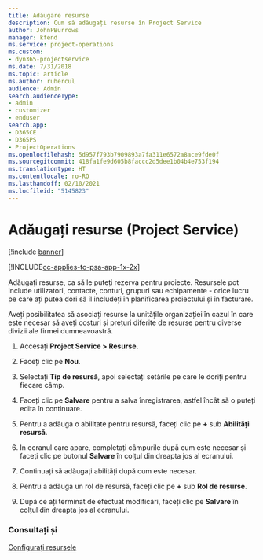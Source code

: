 ```yaml
---
title: Adăugare resurse
description: Cum să adăugați resurse în Project Service
author: JohnPBurrows
manager: kfend
ms.service: project-operations
ms.custom:
- dyn365-projectservice
ms.date: 7/31/2018
ms.topic: article
ms.author: ruhercul
audience: Admin
search.audienceType:
- admin
- customizer
- enduser
search.app:
- D365CE
- D365PS
- ProjectOperations
ms.openlocfilehash: 5d957f793b7909893a7fa311e6572a8ace9fde0f
ms.sourcegitcommit: 418fa1fe9d605b8faccc2d5dee1b04b4e753f194
ms.translationtype: HT
ms.contentlocale: ro-RO
ms.lasthandoff: 02/10/2021
ms.locfileid: "5145823"
---
```

# <a name="add-resources-project-service"></a>Adăugați resurse (Project Service)

[!include [banner](../includes/psa-now-project-operations.md)]

[!INCLUDE[cc-applies-to-psa-app-1x-2x](../includes/cc-applies-to-psa-app-1x-2x.md)]

Adăugați resurse, ca să le puteți rezerva pentru proiecte. Resursele pot include utilizatori, contacte, conturi, grupuri sau echipamente - orice lucru pe care ați putea dori să îl includeți în planificarea proiectului și în facturare.  
  
Aveți posibilitatea să asociați resurse la unitățile organizației în cazul în care este necesar să aveți costuri și prețuri diferite de resurse pentru diverse divizii ale firmei dumneavoastră.  
  
1.  Accesați **Project Service > Resurse.**  
  
2.  Faceți clic pe **Nou**.  
  
3.  Selectați **Tip de resursă**, apoi selectați setările pe care le doriți pentru fiecare câmp.  
  
4.  Faceți clic pe **Salvare** pentru a salva înregistrarea, astfel încât să o puteți edita în continuare.  
  
5.  Pentru a adăuga o abilitate pentru resursă, faceți clic pe **+** sub **Abilități resursă**.  
  
6.  In ecranul care apare, completați câmpurile după cum este necesar și faceți clic pe butonul **Salvare** în colțul din dreapta jos al ecranului.  
  
7.  Continuați să adăugați abilități după cum este necesar.  
  
8.  Pentru a adăuga un rol de resursă, faceți clic pe **+** sub **Rol de resurse**.  
  
9. După ce ați terminat de efectuat modificări, faceți clic pe **Salvare** în colțul din dreapta jos al ecranului.  
  
### <a name="see-also"></a>Consultați și  
 [Configurați resursele](../psa/set-up-resources.md)

